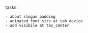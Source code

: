 tasks: 

    - about slogan padding 
    - animated font size at tab device
    - add visibile at tax_center

